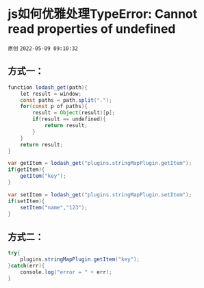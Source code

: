 # js如何优雅处理TypeError: Cannot read properties of undefined

`原创` `2022-05-09 09:10:32`

## 方式一：

```java
function lodash_get(path){
    let result = window;
    const paths = path.split(".");
    for(const p of paths){
        result = Object(result)[p];
        if(result == undefined){
            return result;
        }
    }
    return result;
}

var getItem = lodash_get("plugins.stringMapPlugin.getItem");
if(getItem){
    getItem("key");
}

var setItem = lodash_get("plugins.stringMapPlugin.setItem");
if(setItem){
    setItem("name","123");
}
```

## 方式二：

```java
try{
    plugins.stringMapPlugin.getItem("key");
}catch(err){
    console.log("error = " + err);
}
```
